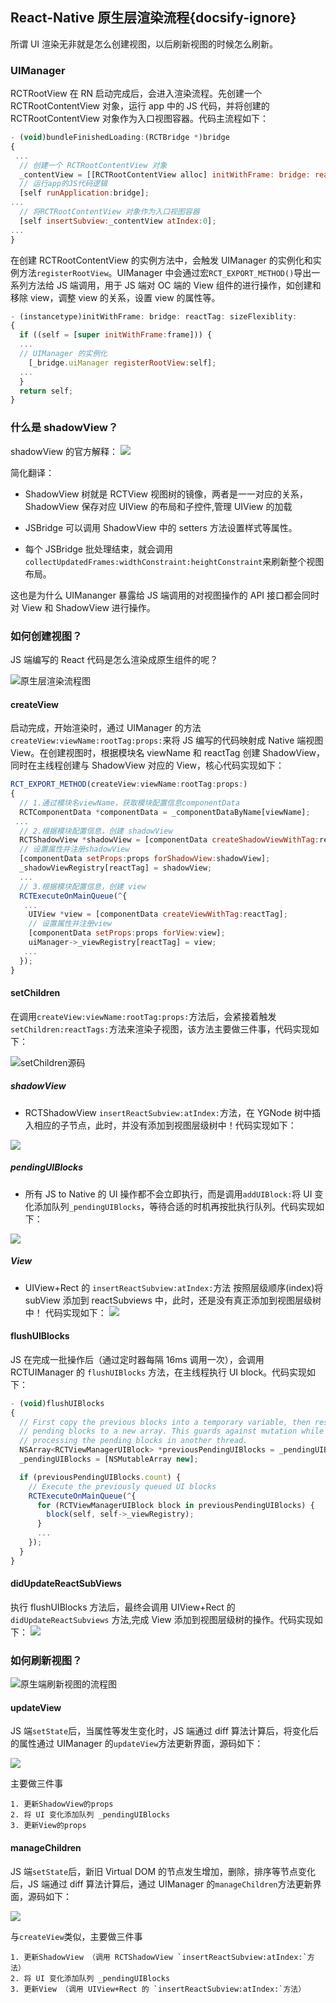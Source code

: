 ## React-Native 原生层渲染流程{docsify-ignore}

所谓 UI 渲染无非就是怎么创建视图，以后刷新视图的时候怎么刷新。

### UIManager

RCTRootView 在 RN 启动完成后，会进入渲染流程。先创建一个 RCTRootContentView 对象，运行 app 中的 JS 代码，并将创建的 RCTRootContentView 对象作为入口视图容器。代码主流程如下：

```js
- (void)bundleFinishedLoading:(RCTBridge *)bridge
{
 ...
  // 创建一个 RCTRootContentView 对象
  _contentView = [[RCTRootContentView alloc] initWithFrame: bridge: reactTag: sizeFlexiblity:];
  // 运行app的JS代码逻辑
  [self runApplication:bridge];
...
  // 将RCTRootContentView 对象作为入口视图容器
  [self insertSubview:_contentView atIndex:0];
...
}
```

在创建 RCTRootContentView 的实例方法中，会触发 UIManager 的实例化和实例方法`registerRootView`。UIManager 中会通过宏`RCT_EXPORT_METHOD()`导出一系列方法给 JS 端调用，用于 JS 端对 OC 端的 View 组件的进行操作，如创建和移除 view，调整 view 的关系，设置 view 的属性等。

```js
- (instancetype)initWithFrame: bridge: reactTag: sizeFlexiblity:
{
  if ((self = [super initWithFrame:frame])) {
  ...
  // UIManager 的实例化
    [_bridge.uiManager registerRootView:self];
  ...
  }
  return self;
}
```

### 什么是 shadowView？

shadowView 的官方解释：
![](./resources/shadow_view.png)

简化翻译：

- ShadowView 树就是 RCTView 视图树的镜像，两者是一一对应的关系，ShadowView 保存对应 UIView 的布局和子控件,管理 UIView 的加载

- JSBridge 可以调用 ShadowView 中的 setters 方法设置样式等属性。

- 每个 JSBridge 批处理结束，就会调用 `collectUpdatedFrames:widthConstraint:heightConstraint`来刷新整个视图布局。

这也是为什么 UIMananger 暴露给 JS 端调用的对视图操作的 API 接口都会同时对 View 和 ShadowView 进行操作。

### 如何创建视图？

JS 端编写的 React 代码是怎么渲染成原生组件的呢？

![原生层渲染流程图](./resources/native_render.png)

#### createView

启动完成，开始渲染时，通过 UIManager 的方法 `createView:viewName:rootTag:props:`来将 JS 编写的代码映射成 Native 端视图 View。在创建视图时，根据模块名 viewName 和 reactTag 创建 ShadowView，同时在主线程创建与 ShadowView 对应的 View，核心代码实现如下：

```js
RCT_EXPORT_METHOD(createView:viewName:rootTag:props:)
{
  // 1.通过模块名viewName，获取模块配置信息componentData
  RCTComponentData *componentData = _componentDataByName[viewName];
 ...
  // 2.根据模块配置信息，创建 shadowView
  RCTShadowView *shadowView = [componentData createShadowViewWithTag:reactTag];
  // 设置属性并注册shadowView
  [componentData setProps:props forShadowView:shadowView];
  _shadowViewRegistry[reactTag] = shadowView;
  ...
  // 3.根据模块配置信息，创建 view
  RCTExecuteOnMainQueue(^{
   ...
    UIView *view = [componentData createViewWithTag:reactTag];
    // 设置属性并注册view
    [componentData setProps:props forView:view];
    uiManager->_viewRegistry[reactTag] = view;
   ...
  });
}
```

#### setChildren

在调用`createView:viewName:rootTag:props:`方法后，会紧接着触发`setChildren:reactTags:`方法来渲染子视图，该方法主要做三件事，代码实现如下：

![setChildren源码](./resources/setChildren_code.png)

##### shadowView

- RCTShadowView `insertReactSubview:atIndex:`方法，在 YGNode 树中插入相应的子节点，此时，并没有添加到视图层级树中！代码实现如下：

![](./resources/shadowview_insert.png)

##### pendingUIBlocks

- 所有 JS to Native 的 UI 操作都不会立即执行，而是调用`addUIBlock:`将 UI 变化添加队列`_pendingUIBlocks`，等待合适的时机再按批执行队列。代码实现如下：

![](./resources/addUIBlock.png)

##### View

- UIView+Rect 的 `insertReactSubview:atIndex:`方法
  按照层级顺序(index)将 subView 添加到 reactSubviews 中，此时，还是没有真正添加到视图层级树中！
  代码实现如下：
  ![](./resources/view_insert.png)

#### flushUIBlocks

JS 在完成一批操作后（通过定时器每隔 16ms 调用一次），会调用 RCTUIManager 的 `flushUIBlocks` 方法，在主线程执行 UI block。代码实现如下：

```js
- (void)flushUIBlocks
{
  // First copy the previous blocks into a temporary variable, then reset the
  // pending blocks to a new array. This guards against mutation while
  // processing the pending blocks in another thread.
  NSArray<RCTViewManagerUIBlock> *previousPendingUIBlocks = _pendingUIBlocks;
  _pendingUIBlocks = [NSMutableArray new];

  if (previousPendingUIBlocks.count) {
    // Execute the previously queued UI blocks
    RCTExecuteOnMainQueue(^{
      for (RCTViewManagerUIBlock block in previousPendingUIBlocks) {
        block(self, self->_viewRegistry);
      }
      ...
    });
  }
}
```

#### didUpdateReactSubViews

执行 flushUIBlocks 方法后，最终会调用 UIView+Rect 的 `didUpdateReactSubviews` 方法,完成 View 添加到视图层级树的操作。代码实现如下：
![](./resources/didUpdateReactSubviews.png)

### 如何刷新视图？

![原生端刷新视图的流程图](./resources/native_refresh.png)

#### updateView

JS 端`setState`后，当属性等发生变化时，JS 端通过 diff 算法计算后，将变化后的属性通过 UIManager 的`updateView`方法更新界面，源码如下：

![](./resources/updateView.png)

主要做三件事

```
1. 更新ShadowView的props
2. 将 UI 变化添加队列 _pendingUIBlocks
3. 更新View的props
```

#### manageChildren

JS 端`setState`后，新旧 Virtual DOM 的节点发生增加，删除，排序等节点变化后，JS 端通过 diff 算法计算后，通过 UIManager 的`manageChildren`方法更新界面，源码如下：

![](./resources/manageChildren.png)

与`createView`类似，主要做三件事

```
1. 更新ShadowView （调用 RCTShadowView `insertReactSubview:atIndex:`方法）
2. 将 UI 变化添加队列 _pendingUIBlocks
3. 更新View （调用 UIView+Rect 的 `insertReactSubview:atIndex:`方法）
```
